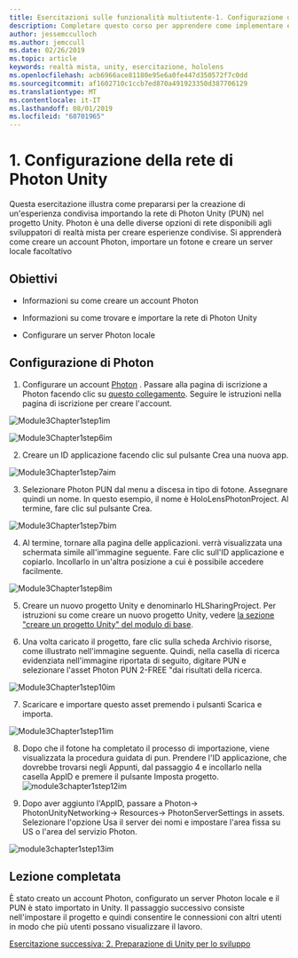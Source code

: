 ```yaml
---
title: Esercitazioni sulle funzionalità multiutente-1. Configurazione della rete di Photon Unity
description: Completare questo corso per apprendere come implementare esperienze condivise multiutente all'interno di un'applicazione HoloLens 2.
author: jessemcculloch
ms.author: jemccull
ms.date: 02/26/2019
ms.topic: article
keywords: realtà mista, unity, esercitazione, hololens
ms.openlocfilehash: acb6966ace81180e95e6a0fe447d350572f7c0dd
ms.sourcegitcommit: af1602710c1ccb7ed870a491923350d387706129
ms.translationtype: MT
ms.contentlocale: it-IT
ms.lasthandoff: 08/01/2019
ms.locfileid: "68701965"
---
```

#  <a name="1-setting-up-photon-unity-networking"></a>1. Configurazione della rete di Photon Unity

Questa esercitazione illustra come prepararsi per la creazione di un'esperienza condivisa importando la rete di Photon Unity (PUN) nel progetto Unity. Photon è una delle diverse opzioni di rete disponibili agli sviluppatori di realtà mista per creare esperienze condivise. Si apprenderà come creare un account Photon, importare un fotone e creare un server locale facoltativo

## <a name="objectives"></a>Obiettivi

* Informazioni su come creare un account Photon

* Informazioni su come trovare e importare la rete di Photon Unity

* Configurare un server Photon locale

  

## <a name="setting-up-photon"></a>Configurazione di Photon

1. Configurare un account [Photon](https://dashboard.photonengine.com/en-US/Account/SignUp) . Passare alla pagina di iscrizione a Photon facendo clic su [questo collegamento](https://dashboard.photonengine.com/en-US/Account/SignUp). Seguire le istruzioni nella pagina di iscrizione per creare l'account. 
   

![Module3Chapter1step1im](images/module3chapter1step1im.PNG)

![Module3Chapter1step6im](images/module3chapter1step6im.PNG)

2. Creare un ID applicazione facendo clic sul pulsante Crea una nuova app.

![Module3Chapter1step7aim](images/module3chapter1step7aim.PNG)

3. Selezionare Photon PUN dal menu a discesa in tipo di fotone. Assegnare quindi un nome. In questo esempio, il nome è HoloLensPhotonProject. Al termine, fare clic sul pulsante Crea.

![Module3Chapter1step7bim](images/module3chapter1step7bim.PNG)

4. Al termine, tornare alla pagina delle applicazioni. verrà visualizzata una schermata simile all'immagine seguente. Fare clic sull'ID applicazione e copiarlo. Incollarlo in un'altra posizione a cui è possibile accedere facilmente.  

![Module3Chapter1step8im](images/module3chapter1step8im.PNG)

5. Creare un nuovo progetto Unity e denominarlo HLSharingProject. Per istruzioni su come creare un nuovo progetto Unity, vedere [la sezione "creare un progetto Unity" del modulo di base](https://docs.microsoft.com/en-us/windows/mixed-reality/mrlearning-base-ch1#create-new-unity-project). 

6. Una volta caricato il progetto, fare clic sulla scheda Archivio risorse, come illustrato nell'immagine seguente. Quindi, nella casella di ricerca evidenziata nell'immagine riportata di seguito, digitare PUN e selezionare l'asset Photon PUN 2-FREE "dai risultati della ricerca. 

![Module3Chapter1step10im](images/module3chapter1step10im.PNG)

7. Scaricare e importare questo asset premendo i pulsanti Scarica e importa.

![Module3Chapter1step11im](images/module3chapter1step11im.PNG)

8. Dopo che il fotone ha completato il processo di importazione, viene visualizzata la procedura guidata di pun. Prendere l'ID applicazione, che dovrebbe trovarsi negli Appunti, dal passaggio 4 e incollarlo nella casella AppID e premere il pulsante Imposta progetto. 
![module3chapter1step12im](images/module3chapter1step12im.PNG)

9. Dopo aver aggiunto l'AppID, passare a Photon-> PhotonUnityNetworking-> Resources-> PhotonServerSettings in assets. Selezionare l'opzione Usa il server dei nomi e impostare l'area fissa su US o l'area del servizio Photon.

![module3chapter1step13im](images/module3chapter1step13im.PNG)

## <a name="congratulations"></a>Lezione completata

È stato creato un account Photon, configurato un server Photon locale e il PUN è stato importato in Unity. Il passaggio successivo consiste nell'impostare il progetto e quindi consentire le connessioni con altri utenti in modo che più utenti possano visualizzare il lavoro. 

[Esercitazione successiva: 2. Preparazione di Unity per lo sviluppo](mrlearning-sharing(photon)-ch2.md)

